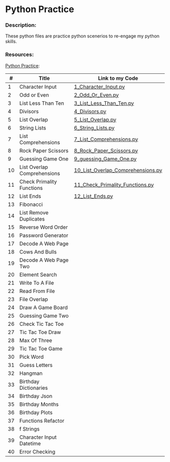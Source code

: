 # Python Practice

### Description:

These python files are practice python scenerios to re-engage my python skills.

### Resources:

[Python Practice](https.//www.practicepython.org):

| #  | Title                       | Link to my Code                                                                   |
|----|-----------------------------|-----------------------------------------------------------------------------------|
| 1  | Character Input             | [1_Character_Input.py](/Exercises/1_Character_Input.py)                           |
| 2  | Odd or Even                 | [2_Odd_Or_Even.py](/Exercises/2_Odd_Or_Even.py)                                   | 
| 3  | List Less Than Ten          | [3_List_Less_Than_Ten.py](/Exercises/3_List_Less_Than_Ten.py)                     |
| 4  | Divisors                    | [4_Divisors.py](/Exercises/4_Divisors.py)                                         |
| 5  | List Overlap                | [5_List_Overlap.py](/Exercises/5_List_Overlap.py)                                 |
| 6  | String Lists                | [6_String_Lists.py](/Exercises/6_String_Lists.py)                                 |
| 7  | List Comprehensions         | [7_List_Comprehensions.py](/Exercises/7_List_Comprehensions.py)                   |
| 8  | Rock Paper Scissors         | [8_Rock_Paper_Scissors.py](/Exercises/8_Rock_Paper_Scissors.py)                   |
| 9  | Guessing Game One           | [9_guessing_Game_One.py](/Exercises/9_guessing_Game_One.py)                       |
| 10 | List Overlap Comprehensions | [10_List_Overlap_Comprehensions.py](/Exercises/10_List_Overlap_Comprehensions.py) |
| 11 | Check Primality Functions   | [11_Check_Primality_Functions.py](/Exercises/11_Check_Primality_Functions.py)     |         
| 12 | List Ends                   | [12_List_Ends.py](/Exercises/12_List_Ends.py)                                     |
| 13 | Fibonacci                   |                                                                                   |
| 14 | List Remove Duplicates      |                                                                                   |
| 15 | Reverse Word Order          |                                                                                   |
| 16 | Password Generator          |                                                                                   |
| 17 | Decode A Web Page           |                                                                                   |
| 18 | Cows And Bulls              |                                                                                   |
| 19 | Decode A Web Page Two       |                                                                                   |
| 20 | Element Search              |                                                                                   |
| 21 | Write To A File             |                                                                                   |
| 22 | Read From File              |                                                                                   |
| 23 | File Overlap                |                                                                                   |
| 24 | Draw A Game Board           |                                                                                   |
| 25 | Guessing Game Two           |                                                                                   |
| 26 | Check Tic Tac Toe           |                                                                                   |
| 27 | Tic Tac Toe Draw            |                                                                                   |
| 28 | Max Of Three                |                                                                                   |
| 29 | Tic Tac Toe Game            |                                                                                   |
| 30 | Pick Word                   |                                                                                   |
| 31 | Guess Letters               |                                                                                   |
| 32 | Hangman                     |                                                                                   |
| 33 | Birthday Dictionaries       |                                                                                   |
| 34 | Birthday Json               |                                                                                   |
| 35 | Birthday Months             |                                                                                   |
| 36 | Birthday Plots              |                                                                                   |
| 37 | Functions Refactor          |                                                                                   |
| 38 | f Strings                   |                                                                                   |
| 39 | Character Input Datetime    |                                                                                   |
| 40 | Error Checking              |                                                                                   |